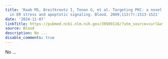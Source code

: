 ```yaml
---
title: 'Raab MS, Breitkreutz I, Tonon G, et al. Targeting PKC: a novel role for beta-catenin
  in ER stress and apoptotic signaling. Blood. 2009;113(7):1513-1521'
date: '2024-11-07'
linkTitle: https://pubmed.ncbi.nlm.nih.gov/39509116/?utm_source=curl&utm_medium=rss&utm_campaign=journals&utm_content=7603509&fc=None&ff=20241113193346&v=2.18.0.post9+e462414
source: Blood
description: No ...
disable_comments: true
---
```

No ...